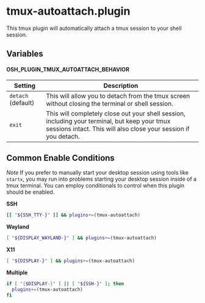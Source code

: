 # tmux-autoattach.plugin

This tmux plugin will automatically attach a tmux session to your shell session.

## Variables

#### OSH_PLUGIN_TMUX_AUTOATTACH_BEHAVIOR

| Setting            | Description                                                                                                                                                      |
|--------------------|------------------------------------------------------------------------------------------------------------------------------------------------------------------|
| `detach` (default) | This will allow you to detach from the tmux screen without closing the terminal or shell session.                                                                |
| `exit`             | This will completely close out your shell session, including your terminal, but keep your tmux sessions intact. This will also close your session if you detach. |

## Common Enable Conditions

*Note* If you prefer to manually start your desktop session using tools like `startx`, you may run into problems starting your desktop session inside of a tmux terminal. You can employ conditionals to control when this plugin should be enabled.

**SSH**

```bash
[[ "${SSH_TTY-}" ]] && plugins+=(tmux-autoattach)
```

**Wayland**

```bash
[ "${DISPLAY_WAYLAND-}" ] && plugins+=(tmux-autoattach)
```

**X11**

```bash
[ "${DISPLAY-}" ] && plugins+=(tmux-autoattach)
```

**Multiple**

```bash
if [ "{$DISPLAY-}" ] || [ "${SSH-}" ]; then
  plugins+=(tmux-autoattach)
fi
```
